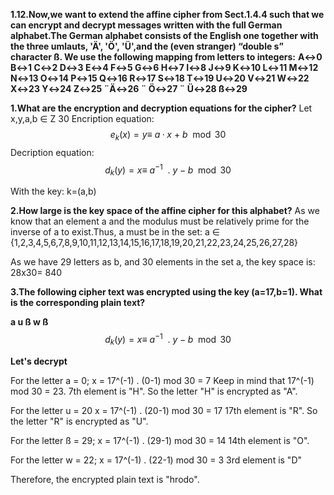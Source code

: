 **1.12.Now,we want to extend the affine cipher from Sect.1.4.4 such that we can encrypt and decrypt messages written with the full German alphabet.The German alphabet consists of the English one together with the three umlauts,  'Ä', 'Ö', 'Ü',and the (even stranger) “double s” character ß. We use the following mapping from letters to integers:**
**A↔0 B↔1 C↔2 D↔3 E↔4 F↔5 G↔6 H↔7 I↔8 J↔9 K↔10 L↔11 M↔12 N↔13 O↔14 P↔15 Q↔16 R↔17 S↔18 T↔19 U↔20 V↔21 W↔22 X↔23 Y↔24 Z↔25 ¨Ä↔26 ¨ Ö↔27 ¨ Ü↔28 ß↔29**

**1.What are the encryption and decryption equations for the cipher?**
Let x,y,a,b ∈ Z 30
Encription equation:
$$e_k\left( x \right)=y ≡\ a·x\ +\ b\mod 30$$
Decription equation:
$$d_k\left( y \right)=x ≡\ a^{-1}\ \ .\ y-b\mod 30$$

With the key: k=(a,b)

**2.How large is the key space of the affine cipher for this alphabet?**
As we know that an element a and the modulus must be relatively prime for the inverse of a to exist.Thus, a must be in the set: a ∈ {1,2,3,4,5,6,7,8,9,10,11,12,13,14,15,16,17,18,19,20,21,22,23,24,25,26,27,28}

As we have 29 letters as b, and 30 elements in the set a, the key space is:
28x30= 840

**3.The following cipher text was encrypted using the key (a=17,b=1). What is the corresponding plain text?**

**a u ß w ß**
$$d_k\left( y \right)=x ≡\ a^{-1}\ \ .\ y-b\mod 30$$

**Let's decrypt**

For the letter a = 0;
x = 17^(-1) . (0-1)  mod 30 = 7
Keep in mind that 17^(-1) mod 30 = 23.
7th element is "H". So the letter "H" is encrypted as "A".

For the letter u = 20
x = 17^(-1) . (20-1)  mod 30 = 17
17th element is "R". So the letter "R" is encrypted as "U".

For the letter ß = 29;
x = 17^(-1) . (29-1) mod 30 = 14
14th element is "O".

For the letter w = 22;
x = 17^(-1) . (22-1) mod 30 = 3 
3rd element is "D"

Therefore, the encrypted plain text is "hrodo".
